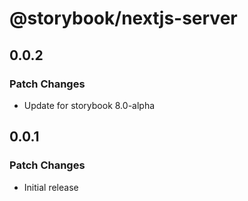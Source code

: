 # @storybook/nextjs-server

## 0.0.2

### Patch Changes

- Update for storybook 8.0-alpha

## 0.0.1

### Patch Changes

- Initial release
